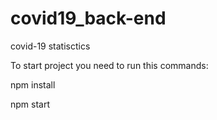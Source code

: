 # covid19_back-end
covid-19 statisctics 

To start project you need to run this commands:

npm install

npm start
